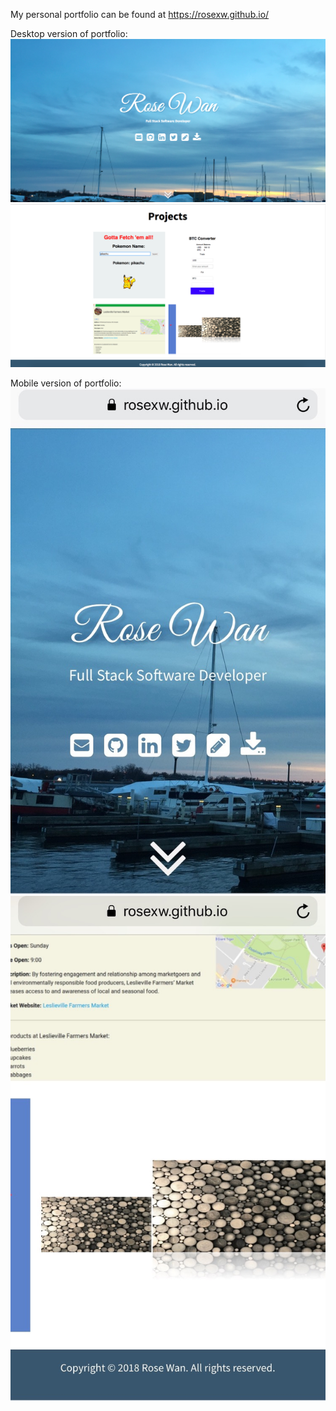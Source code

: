 My personal portfolio can be found at https://rosexw.github.io/

Desktop version of portfolio:
!["Desktop version"](https://github.com/rosexw/rosexw.github.io/blob/master/images/July81.png)
!["Desktop version 2"](https://github.com/rosexw/rosexw.github.io/blob/master/images/July82.png)

Mobile version of portfolio:
!["Mobile version"](https://github.com/rosexw/rosexw.github.io/blob/master/images/July8mobile1.jpeg)
!["Mobile version 2"](https://github.com/rosexw/rosexw.github.io/blob/master/images/July8mobile2.jpeg)
